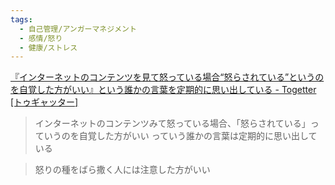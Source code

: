 ```yaml
---
tags:
  - 自己管理/アンガーマネジメント
  - 感情/怒り
  - 健康/ストレス
---
```

[『インターネットのコンテンツを見て怒っている場合“怒らされている”というのを自覚した方がいい』という誰かの言葉を定期的に思い出している - Togetter [トゥギャッター]](https://togetter.com/li/2231415)
>インターネットのコンテンツみて怒っている場合、「怒らされている」っていうのを自覚した方がいい っていう誰かの言葉は定期的に思い出している

>怒りの種をばら撒く人には注意した方がいい

